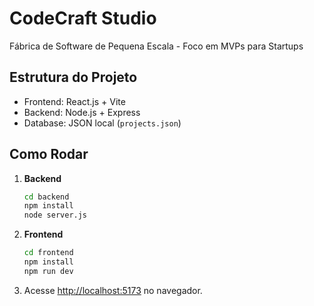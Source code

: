 # CodeCraft Studio

Fábrica de Software de Pequena Escala - Foco em MVPs para Startups

## Estrutura do Projeto
- Frontend: React.js + Vite
- Backend: Node.js + Express
- Database: JSON local (`projects.json`)

## Como Rodar

1. **Backend**
   ```bash
   cd backend
   npm install
   node server.js
   ```

2. **Frontend**
   ```bash
   cd frontend
   npm install
   npm run dev
   ```

3. Acesse [http://localhost:5173](http://localhost:5173) no navegador.